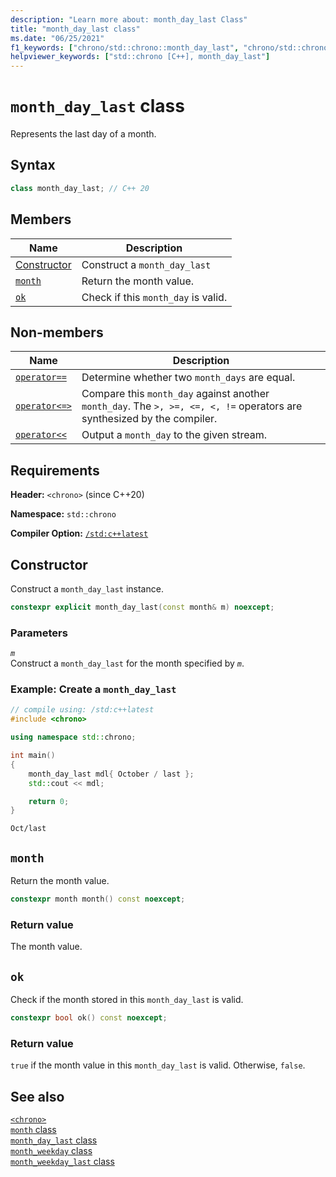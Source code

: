 ```yaml
---
description: "Learn more about: month_day_last Class"
title: "month_day_last class"
ms.date: "06/25/2021"
f1_keywords: ["chrono/std::chrono::month_day_last", "chrono/std::chrono::month_day_last::month", "chrono/std::chrono::month_day_last::ok"]
helpviewer_keywords: ["std::chrono [C++], month_day_last"]
---
```


# `month_day_last` class  

 Represents the last day of a month.

## Syntax

```cpp
class month_day_last; // C++ 20
```

## Members

| Name | Description |
|--|--|
| [Constructor](#month_day_last) | Construct a `month_day_last` |
| [`month`](#month) | Return the month value. |
| [`ok`](#ok) | Check if this `month_day` is valid. |

## Non-members

| Name | Description |
|--|--|
| [`operator==`](chrono-operators.md#op_eq_eq) | Determine whether two `month_days` are equal. |
| [`operator<=>`](chrono-operators.md#op_spaceship) | Compare this `month_day` against another `month_day`. The `>, >=, <=, <, !=` operators are synthesized by the compiler. |
| [`operator<<`](chrono-operators.md#op_left_shift) | Output a `month_day` to the given stream. |

## Requirements

**Header:** `<chrono>` (since C++20)

**Namespace:** `std::chrono`

**Compiler Option:** [`/std:c++latest`](../build/reference/std-specify-language-standard-version.md)

## <a name="month_day_last"></a> Constructor

Construct a `month_day_last` instance.

```cpp
constexpr explicit month_day_last(const month& m) noexcept;
```

### Parameters

*`m`*\
Construct a `month_day_last` for the month specified by *`m`*.

### Example: Create a `month_day_last`

```cpp
// compile using: /std:c++latest
#include <chrono>

using namespace std::chrono;

int main()
{
    month_day_last mdl{ October / last };
    std::cout << mdl;

    return 0;
}
```

```output
Oct/last
```

## <a name="month"></a> `month`

 Return the month value.

```cpp
constexpr month month() const noexcept;
```

### Return value

The month value.

## <a name="ok"></a> `ok`

Check if the month stored in this `month_day_last` is valid.

```cpp
constexpr bool ok() const noexcept;
```

### Return value

`true` if the month value in this `month_day_last` is valid. Otherwise, `false`.

## See also

[`<chrono>`](chrono.md)\
[`month` class](month-class.md)\
[`month_day_last` class](month-day-last-class.md)\
[`month_weekday` class](month-weekday-class.md)\
[`month_weekday_last` class](month-weekday-last-class.md)